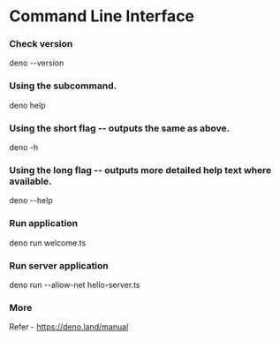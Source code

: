 # Command Line Interface

### Check version 
deno --version

### Using the subcommand.
deno help

### Using the short flag -- outputs the same as above.
deno -h

### Using the long flag -- outputs more detailed help text where available.
deno --help

### Run application
deno run welcome.ts

### Run server application 
deno run --allow-net hello-server.ts



### More 
 Refer - https://deno.land/manual